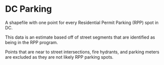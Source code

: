 # DC Parking

A shapefile with one point for every Residential Permit Parking (RPP) spot in DC. 

This data is an estimate based off of street segments that are identified as being in the RPP program. 

Points that are near to street intersections, fire hydrants, and parking meters are excluded as they are not likely RPP parking spots. 